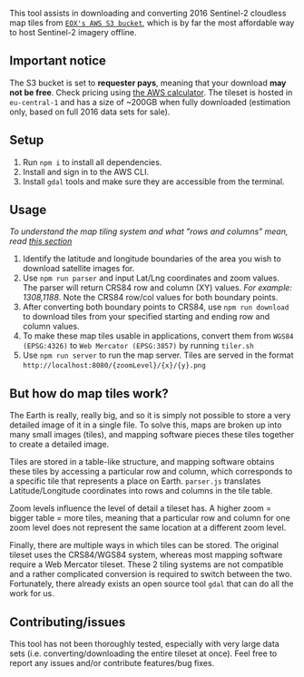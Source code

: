 This tool assists in downloading and converting 2016 Sentinel-2 cloudless map tiles from [`EOX's AWS S3 bucket`](https://eox.at/2017/03/sentinel-2-cloudless-original-tiles-available/), which is by far the most affordable way to host Sentinel-2 imagery offline.

## Important notice
The S3 bucket is set to **requester pays**, meaning that your download **may not be free**. Check pricing using [the AWS calculator](https://calculator.aws/#/createCalculator/S3). The tileset is hosted in `eu-central-1` and has a size of ~200GB when fully downloaded (estimation only, based on full 2016 data sets for sale).

## Setup
1. Run `npm i` to install all dependencies.
2. Install and sign in to the AWS CLI.
3. Install `gdal` tools and make sure they are accessible from the terminal.

## Usage
*To understand the map tiling system and what "rows and columns" mean, read [this section](#but-how-do-map-tiles-work)*
1. Identify the latitude and longitude boundaries of the area you wish to download satellite images for.
2. Use `npm run parser` and input Lat/Lng coordinates and zoom values. The parser will return CRS84 row and column (XY) values. *For example: 1308,1188*. Note the CRS84 row/col values for both boundary points.
3. After converting both boundary points to CRS84, use `npm run download` to download tiles from your specified starting and ending row and column values.
4. To make these map tiles usable in applications, convert them from `WGS84 (EPSG:4326)` to `Web Mercator (EPSG:3857)` by running `tiler.sh`
5. Use `npm run server` to run the map server. Tiles are served in the format `http://localhost:8080/{zoomLevel}/{x}/{y}.png`

## But how do map tiles work?
The Earth is really, really big, and so it is simply not possible to store a very detailed image of it in a single file. To solve this, maps are broken up into many small images (tiles), and mapping software pieces these tiles together to create a detailed image.

Tiles are stored in a table-like structure, and mapping software obtains these tiles by accessing a particular row and column, which corresponds to a specific tile that represents a place on Earth. `parser.js` translates Latitude/Longitude coordinates into rows and columns in the tile table. 

Zoom levels influence the level of detail a tileset has. A higher zoom = bigger table = more tiles, meaning that a particular row and column for one zoom level does not represent the same location at a different zoom level.

Finally, there are multiple ways in which tiles can be stored. The original tileset uses the CRS84/WGS84 system, whereas most mapping software require a Web Mercator tileset. These 2 tiling systems are not compatible and a rather complicated conversion is required to switch between the two. Fortunately, there already exists an open source tool `gdal` that can do all the work for us.

## Contributing/issues
This tool has not been thoroughly tested, especially with very large data sets (i.e. converting/downloading the entire tileset at once). Feel free to report any issues and/or contribute features/bug fixes.